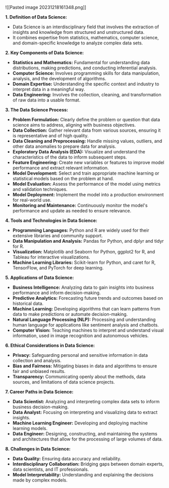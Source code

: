 ![[Pasted image 20231218161348.png]]


**1. Definition of Data Science:**
   - Data Science is an interdisciplinary field that involves the extraction of insights and knowledge from structured and unstructured data.
   - It combines expertise from statistics, mathematics, computer science, and domain-specific knowledge to analyze complex data sets.

**2. Key Components of Data Science:**
   - **Statistics and Mathematics:** Fundamental for understanding data distributions, making predictions, and conducting inferential analysis.
   - **Computer Science:** Involves programming skills for data manipulation, analysis, and the development of algorithms.
   - **Domain Expertise:** Understanding the specific context and industry to interpret data in a meaningful way.
   - **Data Engineering:** Involves the collection, cleaning, and transformation of raw data into a usable format.

**3. The Data Science Process:**
   - **Problem Formulation:** Clearly define the problem or question that data science aims to address, aligning with business objectives.
   - **Data Collection:** Gather relevant data from various sources, ensuring it is representative and of high quality.
   - **Data Cleaning and Preprocessing:** Handle missing values, outliers, and other data anomalies to prepare data for analysis.
   - **Exploratory Data Analysis (EDA):** Visualize and understand the characteristics of the data to inform subsequent steps.
   - **Feature Engineering:** Create new variables or features to improve model performance and extract relevant information.
   - **Model Development:** Select and train appropriate machine learning or statistical models based on the problem at hand.
   - **Model Evaluation:** Assess the performance of the model using metrics and validation techniques.
   - **Model Deployment:** Implement the model into a production environment for real-world use.
   - **Monitoring and Maintenance:** Continuously monitor the model's performance and update as needed to ensure relevance.

**4. Tools and Technologies in Data Science:**
   - **Programming Languages:** Python and R are widely used for their extensive libraries and community support.
   - **Data Manipulation and Analysis:** Pandas for Python, and dplyr and tidyr for R.
   - **Visualization:** Matplotlib and Seaborn for Python, ggplot2 for R, and Tableau for interactive visualizations.
   - **Machine Learning Libraries:** Scikit-learn for Python, and caret for R, TensorFlow, and PyTorch for deep learning.

**5. Applications of Data Science:**
   - **Business Intelligence:** Analyzing data to gain insights into business performance and inform decision-making.
   - **Predictive Analytics:** Forecasting future trends and outcomes based on historical data.
   - **Machine Learning:** Developing algorithms that can learn patterns from data to make predictions or automate decision-making.
   - **Natural Language Processing (NLP):** Processing and understanding human language for applications like sentiment analysis and chatbots.
   - **Computer Vision:** Teaching machines to interpret and understand visual information, used in image recognition and autonomous vehicles.

**6. Ethical Considerations in Data Science:**
   - **Privacy:** Safeguarding personal and sensitive information in data collection and analysis.
   - **Bias and Fairness:** Mitigating biases in data and algorithms to ensure fair and unbiased results.
   - **Transparency:** Communicating openly about the methods, data sources, and limitations of data science projects.

**7. Career Paths in Data Science:**
   - **Data Scientist:** Analyzing and interpreting complex data sets to inform business decision-making.
   - **Data Analyst:** Focusing on interpreting and visualizing data to extract insights.
   - **Machine Learning Engineer:** Developing and deploying machine learning models.
   - **Data Engineer:** Designing, constructing, and maintaining the systems and architectures that allow for the processing of large volumes of data.

**8. Challenges in Data Science:**
   - **Data Quality:** Ensuring data accuracy and reliability.
   - **Interdisciplinary Collaboration:** Bridging gaps between domain experts, data scientists, and IT professionals.
   - **Model Interpretability:** Understanding and explaining the decisions made by complex models.
